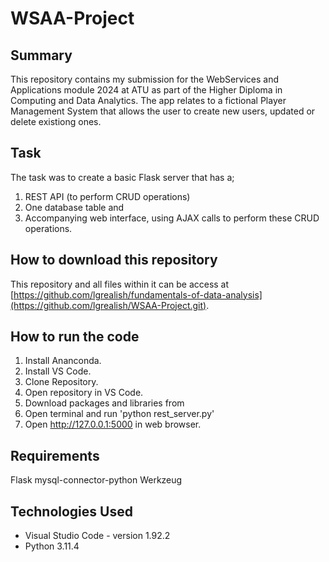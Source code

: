 # WSAA-Project


## Summary

This repository contains my submission for the WebServices and Applications module 2024 at ATU as part of the Higher Diploma in Computing and Data Analytics.  The app relates to a fictional Player Management System that allows the user to create new users, updated or delete existiong ones.

## Task

The task was to create a basic Flask server that has a;
  1. REST API (to perform CRUD operations)
  2. One database table and
  3. Accompanying web interface, using AJAX calls to perform these CRUD operations.

## How to download this repository

This repository and all files within it can be access at [https://github.com/lgrealish/fundamentals-of-data-analysis](https://github.com/lgrealish/WSAA-Project.git).

## How to run the code

  1. Install Ananconda.
  2. Install VS Code.
  3. Clone Repository.
  4. Open repository in VS Code.
  5. Download packages and libraries from 
  6. Open terminal and run 'python rest_server.py'
  7. Open http://127.0.0.1:5000 in web browser.

## Requirements
Flask
mysql-connector-python
Werkzeug

## Technologies Used

  * Visual Studio Code - version 1.92.2
  * Python 3.11.4